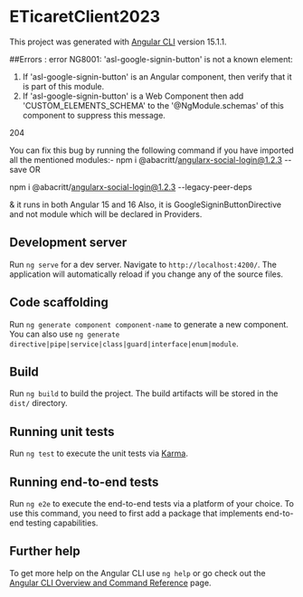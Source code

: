# ETicaretClient2023

This project was generated with [Angular CLI](https://github.com/angular/angular-cli) version 15.1.1.


##Errors : 
error NG8001: 'asl-google-signin-button' is not a known element:
1. If 'asl-google-signin-button' is an Angular component, then verify that it is part of this module.
2. If 'asl-google-signin-button' is a Web Component then add 'CUSTOM_ELEMENTS_SCHEMA' to the '@NgModule.schemas' of this component to suppress this message.

204      <asl-google-signin-button></asl-google-signin-button>

You can fix this bug by running the following command if you have imported all the mentioned modules:-
npm i @abacritt/angularx-social-login@1.2.3 --save OR

npm i @abacritt/angularx-social-login@1.2.3 --legacy-peer-deps

& it runs in both Angular 15 and 16
Also, it is GoogleSigninButtonDirective and not module which will be declared in Providers.

## Development server

Run `ng serve` for a dev server. Navigate to `http://localhost:4200/`. The application will automatically reload if you change any of the source files.

## Code scaffolding

Run `ng generate component component-name` to generate a new component. You can also use `ng generate directive|pipe|service|class|guard|interface|enum|module`.

## Build

Run `ng build` to build the project. The build artifacts will be stored in the `dist/` directory.

## Running unit tests

Run `ng test` to execute the unit tests via [Karma](https://karma-runner.github.io).

## Running end-to-end tests

Run `ng e2e` to execute the end-to-end tests via a platform of your choice. To use this command, you need to first add a package that implements end-to-end testing capabilities.

## Further help

To get more help on the Angular CLI use `ng help` or go check out the [Angular CLI Overview and Command Reference](https://angular.io/cli) page.
